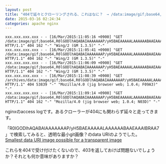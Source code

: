 ```yaml
---
layout: post
title: "404で延々とクローリングされる、これはなに？　→ /data:image/gif;base64,R0lGODlhAQABAIAAAAAAAP/yH5BAEAAAAALAAAAAABAAEAAAIBRAA7"
date: 2015-03-16 02:24:34
categories: apache nginx
---
```

<pre><code>xxx.xxx.xxx.xxx - - [16/Mar/2015:11:05:16 +0900] "GET /data:image/gif;base64,R0lGODlhAQABAIAAAAAAAP/yH5BAEAAAAALAAAAAABAAEAAAIBRAA7 HTTP/1.1" 404 162 "-" "Wing/2 (GM 1.3.5)" "-"
xxx.xxx.xxx.xxx - - [16/Mar/2015:11:05:41 +0900] "GET /data:image/gif;base64,R0lGODlhAQABAIAAAAAAAP/yH5BAEAAAAALAAAAAABAAEAAAIBRAA7 HTTP/1.1" 404 162 "-" "Wing/2 (GM 1.3.5)" "-"
xxx.xxx.xxx.xxx - - [16/Mar/2015:11:06:09 +0900] "GET /data:image/gif;base64,R0lGODlhAQABAIAAAAAAAP/yH5BAEAAAAALAAAAAABAAEAAAIBRAA7 HTTP/1.1" 404 162 "-" "Wing/2 (GM 1.3.5)" "-"
xxx.xxx.xxx.xxx - - [16/Mar/2015:11:08:39 +0900] "GET /archives/data:image/gif;base64,R0lGODlhAQABAIAAAAAAAP/yH5BAEAAAAALAAAAAABAAEAAAIBRAA7 HTTP/1.1" 404 53839 "-" "Mozilla/4.0 (jig browser web; 1.0.4; F09A3)" "-"
xxx.xxx.xxx.xxx - - [16/Mar/2015:11:09:14 +0900] "GET /data:image/gif;base64,R0lGODlhAQABAIAAAAAAAP/yH5BAEAAAAALAAAAAABAAEAAAIBRAA7 HTTP/1.1" 404 162 "-" "Mozilla/4.0 (jig browser web; 1.0.4; N03D)" "-"
</code></pre>

<p>nginxのaccess logです。あるクローラーが404にも関わらず延々と走ってきます。</p>

<p>「R0lGODlhAQABAIAAAAAAAP/yH5BAEAAAAALAAAAAABAAEAAAIBRAA7」で検索してみると、透明な最小git画像？のdata URIのようでした。<br>
<a href="https://stackoverflow.com/questions/6018611/smallest-data-uri-image-possible-for-a-transparent-image" title="Smallest data URI image possible for a transparent image">Smallest data URI image possible for a transparent image</a></p>

<p>これらを404で受け付けたくないので、403を返しておけば問題ないでしょうか？それとも何か意味がありますか？</p>
